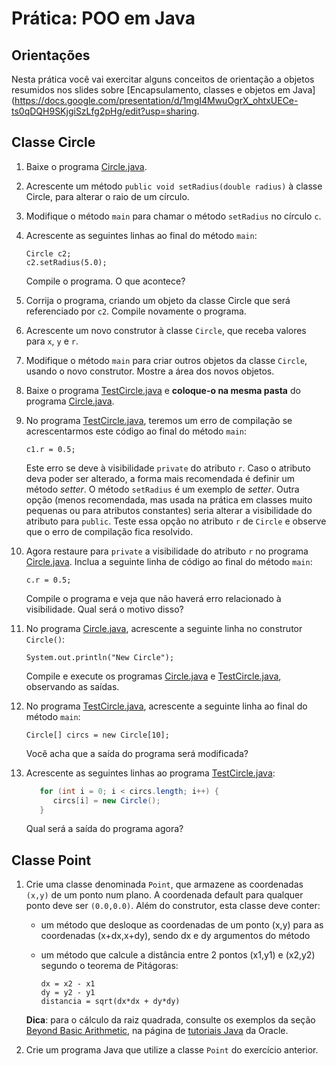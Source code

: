 # Prática: POO em Java



## Orientações 

Nesta prática você vai exercitar alguns conceitos de orientação a objetos resumidos nos slides sobre [Encapsulamento, classes e objetos em Java](https://docs.google.com/presentation/d/1mgI4MwuOgrX_ohtxUECe-ts0qDQH9SKjgiSzLfg2pHg/edit?usp=sharing. 


## Classe Circle

1. Baixe o programa [Circle.java](Circle.java).

2. Acrescente um método `public void setRadius(double radius)` à classe Circle, para alterar o raio de um círculo.

3. Modifique o método `main` para chamar o método `setRadius` no círculo `c`.

4. Acrescente as seguintes linhas ao final do método `main`:
   ```
   Circle c2;
   c2.setRadius(5.0);
   ```
   Compile o programa. O que acontece?

5. Corrija o programa, criando um objeto da classe Circle que será referenciado por `c2`. Compile novamente o programa.

6. Acrescente um novo construtor à classe `Circle`, que receba valores para `x`, `y` e `r`.

7. Modifique o método `main` para criar outros objetos da classe `Circle`, usando o novo construtor. Mostre a área dos novos objetos.

8. Baixe o programa [TestCircle.java](TestCircle.java) e **coloque-o na mesma pasta** do programa [Circle.java](Circle.java). 

9. No programa [TestCircle.java](TestCircle.java), teremos um erro de compilação se acrescentarmos este código ao final do método `main`:
    ```
    c1.r = 0.5;
    ```
    Este erro se deve à visibilidade `private` do atributo `r`. Caso o atributo deva poder ser alterado, a forma mais recomendada é definir um método *setter*. O método `setRadius`  é um exemplo de *setter*. Outra opção (menos recomendada, mas usada na prática em classes muito pequenas ou para atributos constantes) seria alterar a visibilidade do atributo para `public`. Teste essa opção no atributo  `r` de `Circle` e observe que o erro de compilação fica resolvido.
   

10. Agora restaure para `private` a visibilidade do atributo `r` no programa [Circle.java](Circle.java). Inclua a seguinte linha de código ao final do método `main`:
    ```
    c.r = 0.5;
    ```
    Compile o programa e veja que não haverá erro relacionado à visibilidade. Qual será o motivo disso?
   

11. No programa [Circle.java](Circle.java), acrescente a seguinte linha no construtor `Circle()`:
    ```
    System.out.println("New Circle");
    ```
    Compile e execute os programas [Circle.java](Circle.java) e [TestCircle.java](TestCircle.java), observando as saídas.

12. No programa [TestCircle.java](TestCircle.java), acrescente a seguinte linha ao final do método `main`:
    ```
    Circle[] circs = new Circle[10];
    ```
    Você acha que a saída do programa será modificada?

13. Acrescente as seguintes linhas ao programa [TestCircle.java](TestCircle.java):
    ```java
       for (int i = 0; i < circs.length; i++) {
          circs[i] = new Circle();
       }
    ```
    Qual será a saída do programa agora?



## Classe Point 

1. Crie uma classe denominada ``Point``, que armazene as coordenadas ``(x,y)`` de um ponto num plano. A coordenada default para qualquer ponto deve ser ``(0.0,0.0)``. Além do construtor, esta classe deve conter:

   - um método que desloque as coordenadas de um ponto (x,y) para as coordenadas (x+dx,x+dy), sendo dx e dy argumentos do método

   - um método que calcule a distância entre 2 pontos (x1,y1) e (x2,y2) segundo o teorema de Pitágoras: 
     ```
     dx = x2 - x1
     dy = y2 - y1
     distancia = sqrt(dx*dx + dy*dy)
     ```
     
   **Dica**: para o cálculo da raiz quadrada, consulte os exemplos da seção [Beyond Basic Arithmetic](http://download.oracle.com/javase/tutorial/java/data/beyondmath.html), na página de [tutoriais Java](http://download.oracle.com/javase/tutorial/) da Oracle. 

2. Crie um programa Java que utilize a classe `Point` do exercício anterior.

 
